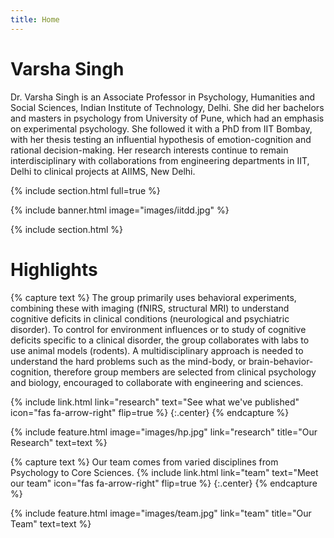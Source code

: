 ```yaml
---
title: Home
---
```


# Varsha Singh

Dr. Varsha Singh is an Associate Professor in Psychology, Humanities and Social Sciences, Indian Institute of Technology, Delhi.  She did her bachelors and masters in psychology from University of Pune, which had an emphasis on experimental psychology. She followed it with a PhD from IIT Bombay, with her thesis testing an influential hypothesis of emotion-cognition and rational decision-making. Her research interests continue to remain interdisciplinary with collaborations from engineering departments in IIT, Delhi to clinical projects at AIIMS, New Delhi. 



{% include section.html full=true %}

{% include banner.html image="images/iitdd.jpg" %}

{% include section.html %}

# Highlights

{% capture text %}
The group primarily uses behavioral experiments, combining
these with imaging (fNIRS, structural MRI) to understand cognitive
deficits in clinical conditions (neurological and psychiatric disorder).
To control for environment influences or to study of cognitive deficits
specific to a clinical disorder, the group collaborates with labs to use
animal models (rodents). A multidisciplinary approach is needed to
understand the hard problems such as the mind-body, or
brain-behavior-cognition, therefore group members are selected from
clinical psychology and biology, encouraged to collaborate with
engineering and sciences.

{%
  include link.html
  link="research"
  text="See what we've published"
  icon="fas fa-arrow-right"
  flip=true
%}
{:.center}
{% endcapture %}

{%
  include feature.html
  image="images/hp.jpg"
  link="research"
  title="Our Research"
  text=text
%}


{% capture text %}
Our team comes from varied disciplines from Psychology to Core Sciences. 
{%
  include link.html
  link="team"
  text="Meet our team"
  icon="fas fa-arrow-right"
  flip=true
%}
{:.center}
{% endcapture %}

{%
  include feature.html
  image="images/team.jpg"
  link="team"
  title="Our Team"
  text=text
%}


